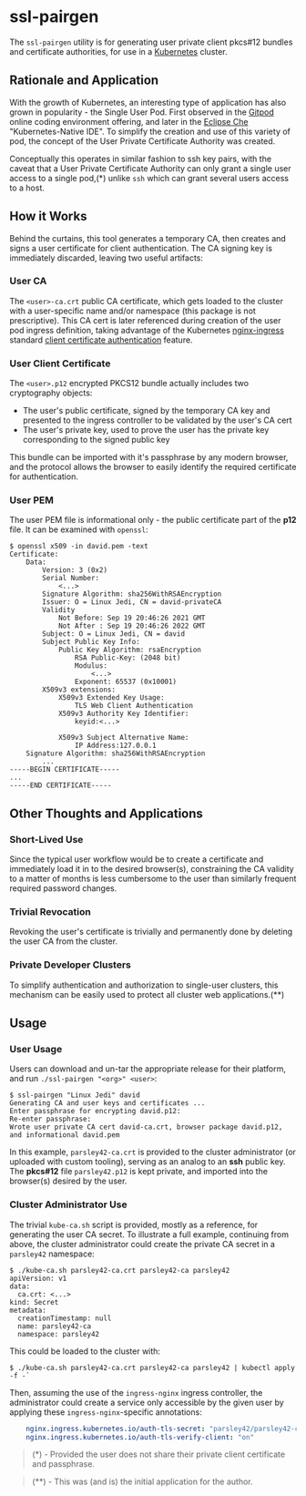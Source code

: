 # ssl-pairgen

The `ssl-pairgen` utility is for generating user private client pkcs#12 bundles and certificate authorities, for use in a [Kubernetes](https://kubernetes.io) cluster.

## Rationale and Application

With the growth of Kubernetes, an interesting type of application has also grown in popularity - the Single User Pod. First observed in the [Gitpod](https://gitpod.io) online coding environment offering, and later in the [Eclipse Che](https://www.eclipse.org/che) "Kubernetes-Native IDE". To simplify the creation and use of this variety of pod, the concept of the User Private Certificate Authority was created.

Conceptually this operates in similar fashion to ssh key pairs, with the caveat that a User Private Certificate Authority can only grant a single user access to a single pod,(*) unlike `ssh` which can grant several users access to a host.

## How it Works

Behind the curtains, this tool generates a temporary CA, then creates and signs a user certificate for client authentication. The CA signing key is immediately discarded, leaving two useful artifacts:

### User CA
The `<user>-ca.crt` public CA certificate, which gets loaded to the cluster with a user-specific name and/or namespace (this package is not prescriptive). This CA cert is later referenced during creation of the user pod ingress definition, taking advantage of the Kubernetes [nginx-ingress](https://kubernetes.github.io/ingress-nginx/) standard [client certificate authentication](https://kubernetes.github.io/ingress-nginx/examples/auth/client-certs/) feature.

### User Client Certificate
The `<user>.p12` encrypted PKCS12 bundle actually includes two cryptography objects:
* The user's public certificate, signed by the temporary CA key and presented to the ingress controller to be validated by the user's CA cert
* The user's private key, used to prove the user has the private key corresponding to the signed public key

This bundle can be imported with it's passphrase by any modern browser, and the protocol allows the browser to easily identify the required certificate for authentication.

### User PEM
The user PEM file is informational only - the public certificate part of the **p12** file. It can be examined with `openssl`:
```
$ openssl x509 -in david.pem -text
Certificate:
    Data:
        Version: 3 (0x2)
        Serial Number:
            <...>
        Signature Algorithm: sha256WithRSAEncryption
        Issuer: O = Linux Jedi, CN = david-privateCA
        Validity
            Not Before: Sep 19 20:46:26 2021 GMT
            Not After : Sep 19 20:46:26 2022 GMT
        Subject: O = Linux Jedi, CN = david
        Subject Public Key Info:
            Public Key Algorithm: rsaEncryption
                RSA Public-Key: (2048 bit)
                Modulus:
                    <...>
                Exponent: 65537 (0x10001)
        X509v3 extensions:
            X509v3 Extended Key Usage: 
                TLS Web Client Authentication
            X509v3 Authority Key Identifier: 
                keyid:<...>

            X509v3 Subject Alternative Name: 
                IP Address:127.0.0.1
    Signature Algorithm: sha256WithRSAEncryption
        ...
-----BEGIN CERTIFICATE-----
...
-----END CERTIFICATE-----
```

## Other Thoughts and Applications

### Short-Lived Use
Since the typical user workflow would be to create a certificate and immediately load it in to the desired browser(s), constraining the CA validity to a matter of months is less cumbersome to the user than similarly frequent required password changes.

### Trivial Revocation
Revoking the user's certificate is trivially and permanently done by deleting the user CA from the cluster.

### Private Developer Clusters
To simplify authentication and authorization to single-user clusters, this mechanism can be easily used to protect all cluster web applications.(**)

## Usage

### User Usage
Users can download and un-tar the appropriate release for their platform, and run `./ssl-pairgen "<org>" <user>`:
```
$ ssl-pairgen "Linux Jedi" david
Generating CA and user keys and certificates ...
Enter passphrase for encrypting david.p12: 
Re-enter passphrase: 
Wrote user private CA cert david-ca.crt, browser package david.p12, and informational david.pem
```

In this example, `parsley42-ca.crt` is provided to the cluster administrator (or uploaded with custom tooling), serving as an analog to an **ssh** public key. The **pkcs#12** file `parsley42.p12` is kept private, and imported into the browser(s) desired by the user.

### Cluster Administrator Use
The trivial `kube-ca.sh` script is provided, mostly as a reference, for generating the user CA secret. To illustrate a full example, continuing from above, the cluster administrator could create the private CA secret in a `parsley42` namespace:
```
$ ./kube-ca.sh parsley42-ca.crt parsley42-ca parsley42
apiVersion: v1
data:
  ca.crt: <...>
kind: Secret
metadata:
  creationTimestamp: null
  name: parsley42-ca
  namespace: parsley42
```
This could be loaded to the cluster with:
```
$ ./kube-ca.sh parsley42-ca.crt parsley42-ca parsley42 | kubectl apply -f -`
```
Then, assuming the use of the `ingress-nginx` ingress controller, the administrator could create a service only accessible by the given user by applying these `ingress-nginx`-specific annotations:
```yaml
    nginx.ingress.kubernetes.io/auth-tls-secret: "parsley42/parsley42-ca"
    nginx.ingress.kubernetes.io/auth-tls-verify-client: "on"
```

> (*) - Provided the user does not share their private client certificate and passphrase.

> (**) - This was (and is) the initial application for the author.
